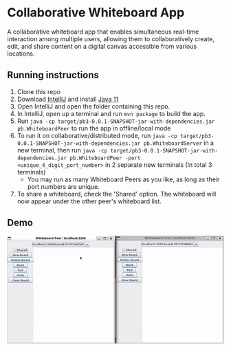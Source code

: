 # Collaborative Whiteboard App

A collaborative whiteboard app that enables simultaneous real-time interaction among multiple users, allowing them to collaboratively create, edit, and share content on a digital canvas accessible from various locations.


## Running instructions

1. Clone this repo
2. Download [IntelliJ](https://www.jetbrains.com/idea/) and install [Java 11](https://www.oracle.com/java/technologies/javase/jdk11-archive-downloads.html)
3. Open IntelliJ and open the folder containing this repo.
4. In IntelliJ, open up a terminal and run `mvn package` to build the app.
5. Run `java -cp target/pb3-0.0.1-SNAPSHOT-jar-with-dependencies.jar pb.WhiteboardPeer` to run the app in offline/local mode
6. To run it on collaborative/distributed mode, run `java -cp target/pb3-0.0.1-SNAPSHOT-jar-with-dependencies.jar pb.WhiteboardServer` in a new terminal, then run `java -cp target/pb3-0.0.1-SNAPSHOT-jar-with-dependencies.jar pb.WhiteboardPeer -port <unique_4_digit_port_number>` in 2 separate new terminals (In total 3 terminals)
    - You may run as many Whiteboard Peers as you like, as long as their port numbers are unique.
7. To share a whiteboard, check the 'Shared' option. The whiteboard will now appear under the other peer's whiteboard list.

## Demo

![Whiteboard demonstration](realtime.gif)
